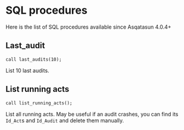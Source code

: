 # SQL procedures

Here is the list of SQL procedures available since Asqatasun 4.0.4+

## Last_audit

```mysql
call last_audits(10);
```

List 10 last audits.

## List running acts

```mysql
call list_running_acts();
```

List all running acts. May be useful if an audit crashes, you can find its `Id_Act`s and `Id_Audit` and delete them manually.
